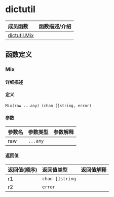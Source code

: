# dictutil

|成员函数|函数描述/介绍|
|:------|:--------|
| [dictutil.Mix](#Mix) ||


## 函数定义
### Mix

#### 详细描述


#### 定义

`Mix(raw ...any) (chan []string, error)`

#### 参数
|参数名|参数类型|参数解释|
|:-----------|:---------- |:-----------|
| raw | `...any` |   |

#### 返回值
|返回值(顺序)|返回值类型|返回值解释|
|:-----------|:---------- |:-----------|
| r1 | `chan []string` |   |
| r2 | `error` |   |



